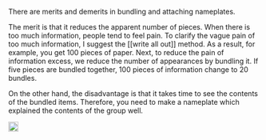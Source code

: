 
There are merits and demerits in bundling and attaching nameplates.

The merit is that it reduces the apparent number of pieces. When there is too much information, people tend to feel pain. To clarify the vague pain of too much information, I suggest the [[write all out]] method. As a result, for example, you get 100 pieces of paper. Next, to reduce the pain of information excess, we reduce the number of appearances by bundling it. If five pieces are bundled together, 100 pieces of information change to 20 bundles.

On the other hand, the disadvantage is that it takes time to see the contents of the bundled items. Therefore, you need to make a nameplate which explained the contents of the group well.

<img src='https://scrapbox.io/api/pages/nishio/en/icon' alt='en.icon' height="19.5"/>